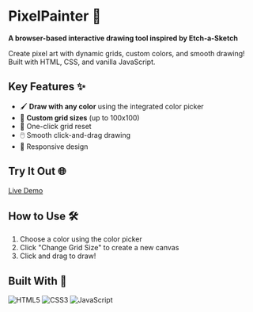 # PixelPainter 🎨  
**A browser-based interactive drawing tool inspired by Etch-a-Sketch**  

Create pixel art with dynamic grids, custom colors, and smooth drawing! Built with HTML, CSS, and vanilla JavaScript.

## Key Features ✨
- 🖌️ **Draw with any color** using the integrated color picker
- 🔲 **Custom grid sizes** (up to 100x100)
- 🧹 One-click grid reset
- 🖱️ Smooth click-and-drag drawing
- 📱 Responsive design

## Try It Out 🌐  
[Live Demo](#)  

## How to Use 🛠️  
1. Choose a color using the color picker  
2. Click "Change Grid Size" to create a new canvas  
3. Click and drag to draw!  

## Built With 🔧  
![HTML5](https://img.shields.io/badge/-HTML5-E34F26?logo=html5&logoColor=white)
![CSS3](https://img.shields.io/badge/-CSS3-1572B6?logo=css3&logoColor=white)
![JavaScript](https://img.shields.io/badge/-JavaScript-F7DF1E?logo=javascript&logoColor=black)
